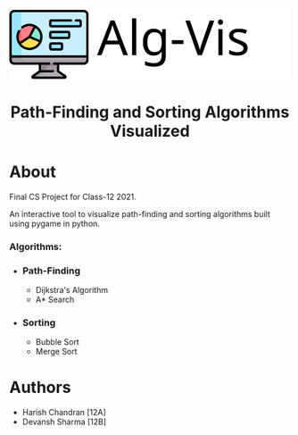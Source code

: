 ![Logo](Logo.svg)

<h1 align="center">Path-Finding and Sorting Algorithms Visualized</h1>

# About

Final CS Project for Class-12 2021.

An interactive tool to visualize path-finding and sorting algorithms built using pygame in python.

### Algorithms:

- ### Path-Finding
  - Dijkstra's Algorithm
  - A\* Search
- ### Sorting
  - Bubble Sort
  - Merge Sort

# Authors

- Harish Chandran [12A]
- Devansh Sharma [12B]
